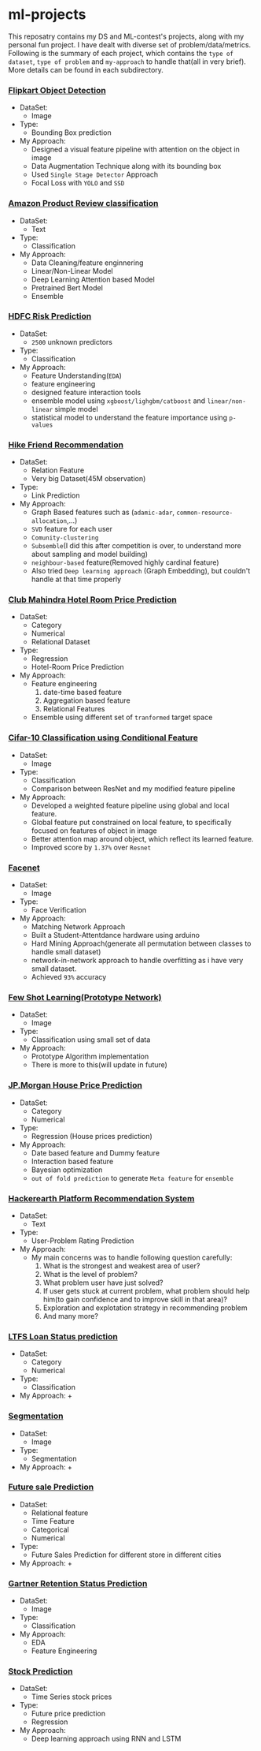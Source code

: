 # ml-projects
This reposatry contains my DS and ML-contest's projects, along with my personal fun project. I have dealt with diverse set of problem/data/metrics. Following is the summary of each project, which contains the `type of dataset`, `type of problem` and `my-approach` to handle that(all in very brief). More details can be found in each subdirectory.

### [Flipkart Object Detection](https://github.com/ankishb/ml-projects/tree/master/conditional-object-detection)
- DataSet:
    + Image
- Type:
    + Bounding Box prediction
- My Approach:
    + Designed a visual feature pipeline with attention on the object in image
    + Data Augmentation Technique along with its bounding box
    + Used `Single Stage Detector` Approach
    + Focal Loss with `YOLO` and `SSD`


### [Amazon Product Review classification](https://github.com/ankishb/ml-projects/tree/master/amazon-ml)
- DataSet:
    + Text
- Type:
    + Classification
- My Approach:
    + Data Cleaning/feature enginnering
    + Linear/Non-Linear Model
    + Deep Learning Attention based Model
    + Pretrained Bert Model
    + Ensemble


### [HDFC Risk Prediction](https://github.com/ankishb/ml-projects/tree/master/hdfc-ml)
- DataSet:
    + `2500` unknown predictors
- Type:
    + Classification 
- My Approach:
    + Feature Understanding(`EDA`)
    + feature engineering
    + designed feature interaction tools
    + ensemble model using `xgboost/lighgbm/catboost` and `linear/non-linear` simple model
    + statistical model to understand the feature importance using `p-values`


### [Hike Friend Recommendation](https://github.com/ankishb/ml-projects/tree/master/hike-friend-recommendation)
- DataSet:
    + Relation Feature
    + Very big Dataset(45M observation)
- Type:
    + Link Prediction
- My Approach:
    + Graph Based features such as (`adamic-adar`, `common-resource-allocation`,...)
    + `SVD` feature for each user
    + `Comunity-clustering`
    + `Subsemble`(I did this after competition is over, to understand more about sampling and model building)
    + `neighbour-based` feature(Removed highly cardinal feature)
    + Also tried `Deep learning approach` (Graph Embedding), but couldn't handle at that time properly


### [Club Mahindra Hotel Room Price Prediction](https://github.com/ankishb/ml-projects/tree/master/club-mahindra)
- DataSet:
    + Category
    + Numerical
    + Relational Dataset
- Type:
    + Regression
    + Hotel-Room Price Prediction 
- My Approach:
    + Feature engineering
        1. date-time based feature
        2. Aggregation based feature
        3. Relational Features
    + Ensemble using different set of `tranformed` target space


### [Cifar-10 Classification using Conditional Feature](https://github.com/ankishb/ml-projects/tree/master/cifar-10-resnet)
- DataSet:
    + Image
- Type:
    + Classification
    + Comparison between ResNet and my modified feature pipeline
- My Approach:
    + Developed a weighted feature pipeline using global and local feature.
    + Global feature put constrained on local feature, to specifically focused on features of object in image
    + Better attention map around object, which reflect its learned feature.
    + Improved score by `1.37%` over `Resnet`


### [Facenet](https://github.com/ankishb/ml-projects/tree/master/facenet)
- DataSet:
    + Image
- Type:
    + Face Verification
- My Approach:
    + Matching Network Approach
    + Built a Student-Attentdance hardware using arduino
    + Hard Mining Approach(generate all permutation between classes to handle small dataset)
    + network-in-network approach to handle overfitting as i have very small dataset.
    + Achieved `93%` accuracy


### [Few Shot Learning(Prototype Network)](https://github.com/ankishb/ml-projects/tree/master/few-shot-classification)
- DataSet:
    + Image
- Type:
    + Classification using small set of data
- My Approach:
    + Prototype Algorithm implementation
    + There is more to this(will update in future)


### [JP.Morgan House Price Prediction](https://github.com/ankishb/ml-projects/tree/master/jp-morgan)
- DataSet:
    + Category
    + Numerical
- Type:
    + Regression (House prices prediction)
- My Approach:
    + Date based feature and Dummy feature
    + Interaction based feature 
    + Bayesian optimization
    + `out of fold prediction` to generate `Meta feature` for `ensemble`


### [Hackerearth Platform Recommendation System](https://github.com/ankishb/ml-projects/tree/master/recommendation-system)
- DataSet:
    + Text
- Type:
    + User-Problem Rating Prediction
- My Approach:
    + My main concerns was to handle following question carefully:
        1. What is the strongest and weakest area of user?
        2. What is the level of problem?
        3. What problem user have just solved?
        4. If user gets stuck at current problem, what problem should help him(to gain confidence and to improve skill in that area)?
        5. Exploration and explotation strategy in recommending problem
        6. And many more?


### [LTFS Loan Status prediction](https://github.com/ankishb/ml-projects/tree/master/ltfs-loan-prediction)
- DataSet:
    + Category
    + Numerical
- Type:
    + Classification
- My Approach:
    + 


### [Segmentation](https://github.com/ankishb/ml-projects/tree/master/segmentation)
- DataSet:
    + Image
- Type:
    + Segmentation
- My Approach:
    + 


### [Future sale Prediction](https://github.com/ankishb/ml-projects/tree/master/small-fun-project/future-sale-pred)
- DataSet:
    + Relational feature
    + Time Feature
    + Categorical
    + Numerical
- Type:
    + Future Sales Prediction for different store in different cities
- My Approach:
    + 


### [Gartner Retention Status Prediction](https://github.com/ankishb/ml-projects/tree/master/small-fun-project/gartner)
- DataSet:
    + Image
- Type:
    + Classification 
- My Approach:
    + EDA
    + Feature Engineering


### [Stock Prediction](https://github.com/ankishb/ml-projects/tree/master/small-fun-project/collect-imp-tensor-spyder/time-series-prediction)
- DataSet:
    + Time Series stock prices
- Type:
    + Future price prediction
    + Regression
- My Approach:
    + Deep learning approach using RNN and LSTM

